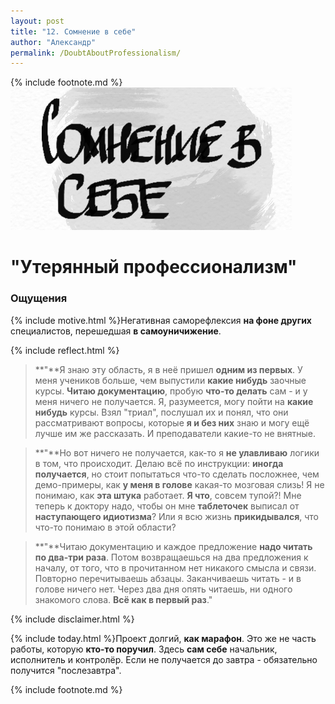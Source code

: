 ```yaml
---
layout: post
title: "12. Сомнение в себе"
author: "Александр"
permalink: /DoubtAboutProfessionalism/
---
```

{% include footnote.md %}
!["Сомнение в себе"](/_img/12.jpg)
# "Утерянный профессионализм"

### Ощущения
{% include motive.html %}Негативная саморефлексия **на фоне других** специалистов, перешедшая **в самоуничижение**.

{% include reflect.html %}
>**"**Я знаю эту область, я в неё пришел **одним из первых**. У меня учеников больше, чем выпустили **какие нибудь** заочные курсы. **Читаю документацию**, пробую **что-то делать** сам - и у меня ничего не получается. Я, разумеется, могу пойти на **какие нибудь** курсы. Взял "триал", послушал их и понял, что они рассматривают вопросы, которые **я и без них** знаю и могу ещё лучше им же рассказать. И преподаватели какие-то не внятные.

>**"**Но вот ничего не получается, как-то я **не улавливаю** логики в том, что происходит. Делаю всё по инструкции: **иногда получается**, но стоит попытаться что-то сделать посложнее, чем демо-примеры, как **у меня в голове** какая-то мозговая слизь! Я не понимаю, как **эта штука** работает. **Я что**, совсем тупой?! Мне теперь к доктору надо, чтобы он мне **таблеточек** выписал от **наступающего идиотизма**? Или я всю жизнь **прикидывался**, что что-то понимаю в этой области?

>**"**Читаю документацию и каждое предложение **надо читать по два-три раза**. Потом возвращаешься на два предложения к началу, от того, что в прочитанном нет никакого смысла и связи. Повторно перечитываешь абзацы. Заканчиваешь читать - и в голове ничего нет. Через два дня опять читаешь, ни одного знакомого слова. **Всё как в первый раз**." 

{% include disclaimer.html %}

{% include today.html %}Проект долгий, **как марафон**. Это же не часть работы, которую **кто-то поручил**. Здесь **сам себе** начальник, исполнитель и контролёр. Если не получается до завтра - обязательно получится "послезавтра".

{% include footnote.md %}

